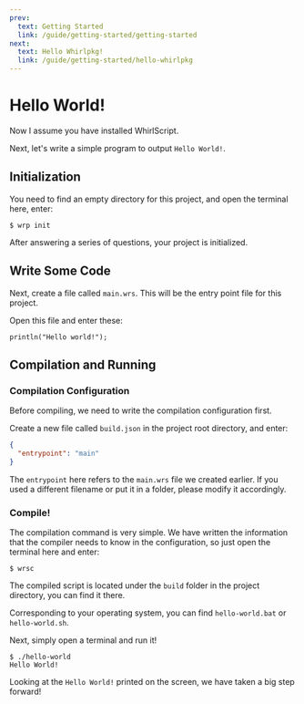 ```yaml
---
prev:
  text: Getting Started
  link: /guide/getting-started/getting-started
next:
  text: Hello Whirlpkg!
  link: /guide/getting-started/hello-whirlpkg
---
```

# Hello World!

Now I assume you have installed WhirlScript.

Next, let's write a simple program to output `Hello World!`.

## Initialization

You need to find an empty directory for this project, and open the terminal here, enter:

```shell
$ wrp init
```

After answering a series of questions, your project is initialized.

## Write Some Code

Next, create a file called `main.wrs`. This will be the entry point file for this project.

Open this file and enter these:

```whirlscript
println("Hello world!");
```

## Compilation and Running

### Compilation Configuration

Before compiling, we need to write the compilation configuration first.

Create a new file called `build.json` in the project root directory, and enter:

```json
{
  "entrypoint": "main"
}
```

The `entrypoint` here refers to the `main.wrs` file we created earlier. If you used a different filename or put it in a folder, please modify it accordingly.

### Compile!

The compilation command is very simple. We have written the information that the compiler needs to know in the configuration, so just open the terminal here and enter:

```shell
$ wrsc
```

The compiled script is located under the `build` folder in the project directory, you can find it there.

Corresponding to your operating system, you can find `hello-world.bat` or `hello-world.sh`.

Next, simply open a terminal and run it!

```text
$ ./hello-world
Hello World!
```

Looking at the `Hello World!` printed on the screen, we have taken a big step forward!